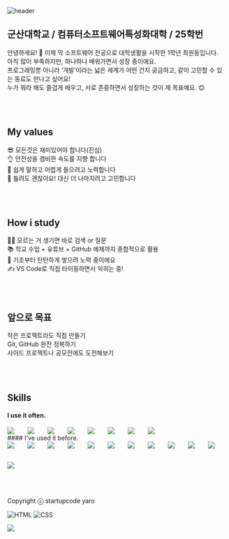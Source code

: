 ![header](https://capsule-render.vercel.app/api?type=blur&color=87CEFA&height=250&section=header&text=Hello%20I'm%20Wondong&fontSize=50&fontAlign=center&textColor=ffffff&animation=fadeIn)








## 군산대학교 / 컴퓨터소프트웨어특성화대학 / 25학번
안녕하세요! 🙌 이제 막 소프트웨어 전공으로 대학생활을 시작한 1학년 최원동입니다.<br />
아직 많이 부족하지만, 하나하나 배워가면서 성장 중이에요.<br />
프로그래밍뿐 아니라 ‘개발’이라는 넓은 세계가 어떤 건지 궁금하고, 같이 고민할 수 있는 동료도 만나고 싶어요!<br />
누가 뭐라 해도 즐겁게 배우고, 서로 존중하면서 성장하는 것이 제 목표예요. 😊<br />
<br />
<br />
<br />
## My values
😎 모든것은 재미있어야 합니다(진심)<br />
👌 안전성을 겸비한 속도를 지향 합니다<br />
🦻 쉽게 말하고 어렵게 들으려고 노력합니다<br />
🙌 틀려도 괜찮아요! 대신 더 나아지려고 고민합니다<br />
<br />
<br />
<br />
## How i study
🙋‍♀️ 모르는 거 생기면 바로 검색 or 질문<br />
📚 학교 수업 + 유튜브 + GitHub 예제까지 종합적으로 활용<br />
🧱 기초부터 탄탄하게 쌓으려 노력 중이에요<br />
✍️ VS Code로 직접 타이핑하면서 익히는 중!<br />
<br />
<br />
<br />
## 앞으로 목표
작은 프로젝트라도 직접 만들기<br />
Git, GitHub 완전 정복하기<br />
사이드 프로젝트나 공모전에도 도전해보기<br />
<br />
<br />
<br />
## Skills
#### I use it often.
<div style="display:flex;gap:30px;flex-wrap:wrap;">
  <img src="https://img.shields.io/badge/js-F7DF1E?style=for-the-badge&logo=javascript&logoColor=black">
  <img src="https://img.shields.io/badge/ts-3178C6?style=for-the-badge&logo=typescript&logoColor=white">
  <img src="https://img.shields.io/badge/express-000000?style=for-the-badge&logo=express&logoColor=white">
  <img src="https://img.shields.io/badge/nestjs-E0234E?style=for-the-badge&logo=nestjs&logoColor=white">
  <img src="https://img.shields.io/badge/react-61DAFB?style=for-the-badge&logo=react&logoColor=black">
  <img src="https://img.shields.io/badge/MySQL-4479A1?style=for-the-badge&logo=mysql&logoColor=white">
  <img src="https://img.shields.io/badge/Babel-F9DC3E?style=for-the-badge&logo=Babel&logoColor=black">
  <img src="https://img.shields.io/badge/Webpack-8DD6F9?style=for-the-badge&logo=Webpack&logoColor=black">
</div>
#### I've used it before.
<div style="display:flex;gap:30px;flex-wrap:wrap;">
   <img src="https://img.shields.io/badge/Android-3DDC84?style=for-the-badge&logo=android&logoColor=white">
  <img src="https://img.shields.io/badge/iOS-000000?style=for-the-badge&logo=iOS&logoColor=white">
  <img src="https://img.shields.io/badge/Java-007396?style=for-the-badge&logo=Java&logoColor=white">
  <img src="https://img.shields.io/badge/Kotlin-7F52FF?style=for-the-badge&logo=Kotlin&logoColor=white">
  <img src="https://img.shields.io/badge/Swift-F05138?style=for-the-badge&logo=Swift&logoColor=white">
  <img src="https://img.shields.io/badge/Docker-2496ED?style=for-the-badge&logo=Docker&logoColor=white">
  <img src="https://img.shields.io/badge/Kubernetes-326CE5?style=for-the-badge&logo=Kubernetes&logoColor=white">
  <img src="https://img.shields.io/badge/Jenkins-D24939?style=for-the-badge&logo=Jenkins&logoColor=white">
  <img src="https://img.shields.io/badge/Elasticsearch-005571?style=for-the-badge&logo=Elasticsearch&logoColor=white">
  <img src="https://img.shields.io/badge/Logstash-005571?style=for-the-badge&logo=Logstash&logoColor=white">
  <img src="https://img.shields.io/badge/kibana-005571?style=for-the-badge&logo=Kibana&logoColor=white">
  <img src="https://img.shields.io/badge/AWS-232F3E?style=for-the-badge&logo=amazonaws&logoColor=white">
</div>
<br />
<br />
<br />

Copyright ⓒ startupcode yaro

![HTML](https://img.shields.io/badge/HTML5-E34F26?style=for-the-badge&logo=html5&logoColor=white)
![CSS](https://img.shields.io/badge/CSS3-1572B6?style=for-the-badge&logo=css3&logoColor=white)

<img src="https://img.shields.io/badge/Node.js-339933?style=for-the-badge&logo=nodedotjs&logoColor=white">



